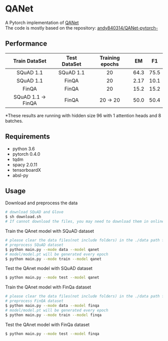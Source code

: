 # QANet
A Pytorch implementation of [QANet](https://openreview.net/pdf?id=B14TlG-RW)  
The code is mostly based on the repository:
[andy840314/QANet-pytorch-](https://github.com/andy840314/QANet-pytorch-)

## Performance
|   Train DataSet    | Test DataSet | Training epochs |  EM  |  F1  |
|:------------------:|:------------:|:---------------:|:----:|:----:|
|     SQuAD 1.1      |  SQuAD 1.1   |       20        | 64.3 | 75.5 |
|     SQuAD 1.1      |    FinQA     |       20        | 2.17 | 10.1 |
|       FinQA        |    FinQA     |       20        | 15.2 | 15.2 |
| SQuAD 1.1 -> FinQA |    FinQA     |    20 -> 20     | 50.0 | 50.4 |

*These results are running with hidden size 96 with 1 attention heads and 8 batches.

## Requirements
  * python 3.6
  * pytorch 0.4.0
  * tqdm
  * spacy 2.0.11
  * tensorboardX
  * absl-py

## Usage
Download and preprocess the data
```bash
# download SQuAD and Glove
$ sh download.sh
# If cannot download the files, you may need to download them in online
```


Train the QAnet model with SQuAD dataset
```bash
# please clear the data files(not include folders) in the ./data path first
# preprocess SQuAD dataset
$ python main.py --mode data --model qanet
# model/model.pt will be generated every epoch
$ python main.py --mode train --model qanet
```
Test the QAnet model with SQuAD dataset
```bash
$ python main.py --mode test --model qanet
```

Train the QAnet model with FinQa dataset
```bash
# please clear the data files(not include folders) in the ./data path first
# preprocess FinQA dataset
$ python main.py --mode data --model finqa
# model/model.pt will be generated every epoch
$ python main.py --mode train --model finqa
```
Test the QAnet model with FinQa dataset
```bash
$ python main.py --mode test --model finqa
```
